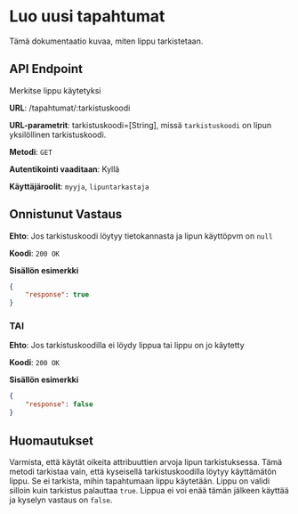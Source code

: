 # Luo uusi tapahtumat
Tämä dokumentaatio kuvaa, miten lippu tarkistetaan.

## API Endpoint
Merkitse lippu käytetyksi

**URL**: /tapahtumat/:tarkistuskoodi

**URL-parametrit**: tarkistuskoodi=[String], missä `tarkistuskoodi` on lipun yksilöllinen tarkistuskoodi.

**Metodi**: `GET`

**Autentikointi vaaditaan**: Kyllä

**Käyttäjäroolit**: `myyja`, `lipuntarkastaja`


## Onnistunut Vastaus

**Ehto**: Jos tarkistuskoodi löytyy tietokannasta ja lipun käyttöpvm on `null`

**Koodi**: `200 OK`

**Sisällön esimerkki**
```json
{
    "response": true
}
```
### TAI

**Ehto**: Jos tarkistuskoodilla ei löydy lippua tai lippu on jo käytetty

**Koodi**: `200 OK`

**Sisällön esimerkki**
```json
{
    "response": false
}
```

## Huomautukset
Varmista, että käytät oikeita attribuuttien arvoja lipun tarkistuksessa. Tämä metodi tarkistaa vain, että kyseisellä tarkistuskoodilla löytyy käyttämätön lippu. Se ei tarkista, mihin tapahtumaan lippu käytetään. Lippu on validi silloin kuin tarkistus palauttaa `true`. Lippua ei voi enää tämän jälkeen käyttää ja kyselyn vastaus on `false`.